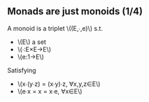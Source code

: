 Monads are just monoids (1/4)
-----------------------------

A monoid is a triplet \\((E,∙,e)\\) s.t.

- \\(E\\) a set
- \\(∙:E×E→E\\)
- \\(e:1→E\\)

Satisfying

- \\(x∙(y∙z) = (x∙y)∙z, ∀x,y,z∈E\\)
- \\(e∙x = x = x∙e, ∀x∈E\\)
